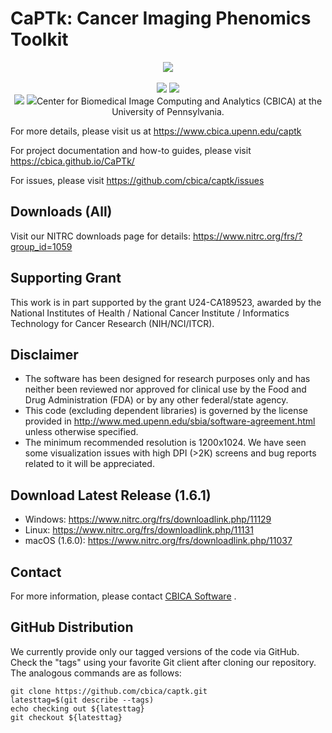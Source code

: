 # CaPTk:  Cancer Imaging Phenomics Toolkit 

<p align="center">
    <img src="https://www.med.upenn.edu/cbica/assets/user-content/images/captk/baseScreenshot.png" />
    <br></br>
    <a href="https://dev.azure.com/CBICA/CaPTk/_build" alt="Build Status">
        <img src="https://dev.azure.com/CBICA/CaPTk/_apis/build/status/CBICA.CaPTk?branchName=master" /></a>
    <img src="https://img.shields.io/badge/language-c%2B%2B11-blue.svg" /><br>
    <img src="https://img.shields.io/github/issues/CBICA/CaPTk.svg" />
    <img src="https://img.shields.io/github/issues-closed/CBICA/CaPTk.svg /><br></a>
</p>

CaPTk is a software platform, written in C++, for analysis of radiographic images of cancer, currently focusing on brain, breast, and lung cancer. CaPTk integrates advanced, validated tools performing various aspects of medical image analysis, that have been developed in the context of active clinical research studies and collaborations toward addressing real clinical needs. With emphasis given in its use as a very lightweight and efficient viewer, and with no prerequisites for substantial computational background, CaPTk aims to facilitate the swift translation of advanced computational algorithms into routine clinical quantification, analysis, decision making, and reporting workflow.

Its long-term goal is to provide widely used technology that leverages the value of advanced imaging analytics in cancer prediction, diagnosis, and prognosis, as well as in better understanding the biological mechanisms of cancer development.

CaPTk is developed and maintained by the <a href="https://www.cbica.upenn.edu/">Center for Biomedical Image Computing and Analytics (CBICA)</a> at the University of Pennsylvania.

For more details, please visit us at https://www.cbica.upenn.edu/captk

For project documentation and how-to guides, please visit https://cbica.github.io/CaPTk/

For issues, please visit https://github.com/cbica/captk/issues

## Downloads (All)

Visit our NITRC downloads page for details: https://www.nitrc.org/frs/?group_id=1059

## Supporting Grant
This work is in part supported by the grant U24-CA189523, awarded by the National Institutes of Health / National Cancer Institute / Informatics Technology for Cancer Research (NIH/NCI/ITCR).

## Disclaimer
- The software has been designed for research purposes only and has neither been reviewed nor approved for clinical use by the Food and Drug Administration (FDA) or by any other federal/state agency.
- This code (excluding dependent libraries) is governed by the license provided in http://www.med.upenn.edu/sbia/software-agreement.html unless otherwise specified.
- The minimum recommended resolution is 1200x1024. We have seen some visualization issues with high DPI (>2K) screens and bug reports related to it will be appreciated.

## Download Latest Release (1.6.1)

- Windows: https://www.nitrc.org/frs/downloadlink.php/11129
- Linux: https://www.nitrc.org/frs/downloadlink.php/11131
- macOS (1.6.0): https://www.nitrc.org/frs/downloadlink.php/11037

## Contact
For more information, please contact <a href="mailto:software@cbica.upenn.edu">CBICA Software</a> .

## GitHub Distribution

We currently provide only our tagged versions of the code via GitHub. Check the "tags" using your favorite Git client after cloning our repository. The analogous commands are as follows:

```
git clone https://github.com/cbica/captk.git
latesttag=$(git describe --tags)
echo checking out ${latesttag}
git checkout ${latesttag}
```

